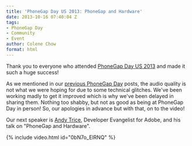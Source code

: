 ```yaml
---
title: 'PhoneGap Day US 2013: PhoneGap and Hardware'
date: 2013-10-16 07:40:04 Z
tags:
- PhoneGap Day
- Community
- Event
author: Colene Chow
format: html
---
```


Thank you to everyone who attended [PhoneGap Day US 2013](http://pgday.phonegap.com/us2013) and made it such a huge success!

As we mentioned in our [previous PhoneGap Day](http://phonegap.com/blog/tag/phonegap-day/) posts, the audio quality is not what we were hoping for due to some technical glitches. We've been working madly to get it improved which is why we've been delayed in sharing them. Nothing too shabby, but not as good as being at PhoneGap Day in person! So, our apologies in advance but with that, on to the video!

Our next speaker is [Andy Trice](http://twitter.com/andytrice), Developer Evangelist for Adobe, and his talk on "PhoneGap and Hardware".

{% include video.html id="0bN7o_ElRNQ" %}
